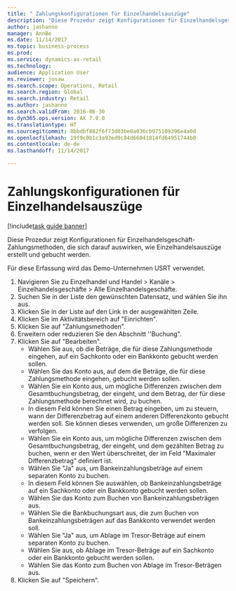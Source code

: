 ```yaml
--- 
title: " Zahlungskonfigurationen für Einzelhandelsauszüge"
description: "Diese Prozedur zeigt Konfigurationen für Einzelhandelsgeschäft-Zahlungsmethoden, die sich darauf auswirken, wie Einzelhandelsauszüge erstellt und gebucht werden."
author: jashanno
manager: AnnBe
ms.date: 11/14/2017
ms.topic: business-process
ms.prod: 
ms.service: dynamics-ax-retail
ms.technology: 
audience: Application User
ms.reviewer: josaw
ms.search.scope: Operations, Retail
ms.search.region: Global
ms.search.industry: Retail
ms.author: jashanno
ms.search.validFrom: 2016-06-30
ms.dyn365.ops.version: AX 7.0.0
ms.translationtype: HT
ms.sourcegitcommit: 8bbdbf882f6f73d03be0a036cb975109396e4a0d
ms.openlocfilehash: 19f9c0b1c3a93ed9c84d66041814fd64951744b0
ms.contentlocale: de-de
ms.lasthandoff: 11/14/2017

---
```

# <a name="payment-configurations-for-retail-statements"></a> Zahlungskonfigurationen für Einzelhandelsauszüge

[!include[task guide banner](../includes/task-guide-banner.md)]

Diese Prozedur zeigt Konfigurationen für Einzelhandelsgeschäft-Zahlungsmethoden, die sich darauf auswirken, wie Einzelhandelsauszüge erstellt und gebucht werden.

Für diese Erfassung wird das Demo-Unternehmen USRT verwendet.

1. Navigieren Sie zu Einzelhandel und Handel > Kanäle > Einzelhandelsgeschäfte > Alle Einzelhandelsgeschäfte.
2. Suchen Sie in der Liste den gewünschten Datensatz, und wählen Sie ihn aus.
3. Klicken Sie in der Liste auf den Link in der ausgewählten Zeile.
4. Klicken Sie im Aktivitätsbereich auf "Einrichten".
5. Klicken Sie auf "Zahlungsmethoden".
6. Erweitern oder reduzieren Sie den Abschnitt ''Buchung".
7. Klicken Sie auf "Bearbeiten".
    * Wählen Sie aus, ob die Beträge, die für diese Zahlungsmethode eingehen, auf ein Sachkonto oder ein Bankkonto gebucht werden sollen.  
    * Wählen Sie das Konto aus, auf dem die Beträge, die für diese Zahlungsmethode eingehen, gebucht werden sollen.  
    * Wählen Sie ein Konto aus, um mögliche Differenzen zwischen dem Gesamtbuchungsbetrag, der eingeht, und dem Betrag, der für diese Zahlungsmethode berechnet wird, zu buchen.  
    * In diesem Feld können Sie einen Betrag eingeben, um zu steuern, wann der Differenzbetrag auf einem anderen Differenzkonto gebucht werden soll. Sie können dieses verwenden, um große Differenzen zu verfolgen.  
    * Wählen Sie ein Konto aus, um mögliche Differenzen zwischen dem Gesamtbuchungsbetrag, der eingeht, und dem gezählten Betrag zu buchen, wenn er den Wert überschreitet, der im Feld "Maximaler Differenzbetrag" definiert ist.  
    * Wählen Sie "Ja" aus, um Bankeinzahlungsbeträge auf einem separaten Konto zu buchen.  
    * In diesem Feld können Sie auswählen, ob Bankeinzahlungsbeträge auf ein Sachkonto oder ein Bankkonto gebucht werden sollen.  
    * Wählen Sie das Konto zum Buchen von Bankeinzahlungsbeträgen aus.  
    * Wählen Sie die Bankbuchungsart aus, die zum Buchen von Bankeinzahlungsbeträgen auf das Bankkonto verwendet werden soll.  
    * Wählen Sie "Ja" aus, um Ablage im Tresor-Beträge auf einem separaten Konto zu buchen.  
    * Wählen Sie aus, ob Ablage im Tresor-Beträge auf ein Sachkonto oder ein Bankkonto gebucht werden sollen.  
    * Wählen Sie das Konto zum Buchen von Ablage im Tresor-Beträgen aus.  
8. Klicken Sie auf "Speichern".


